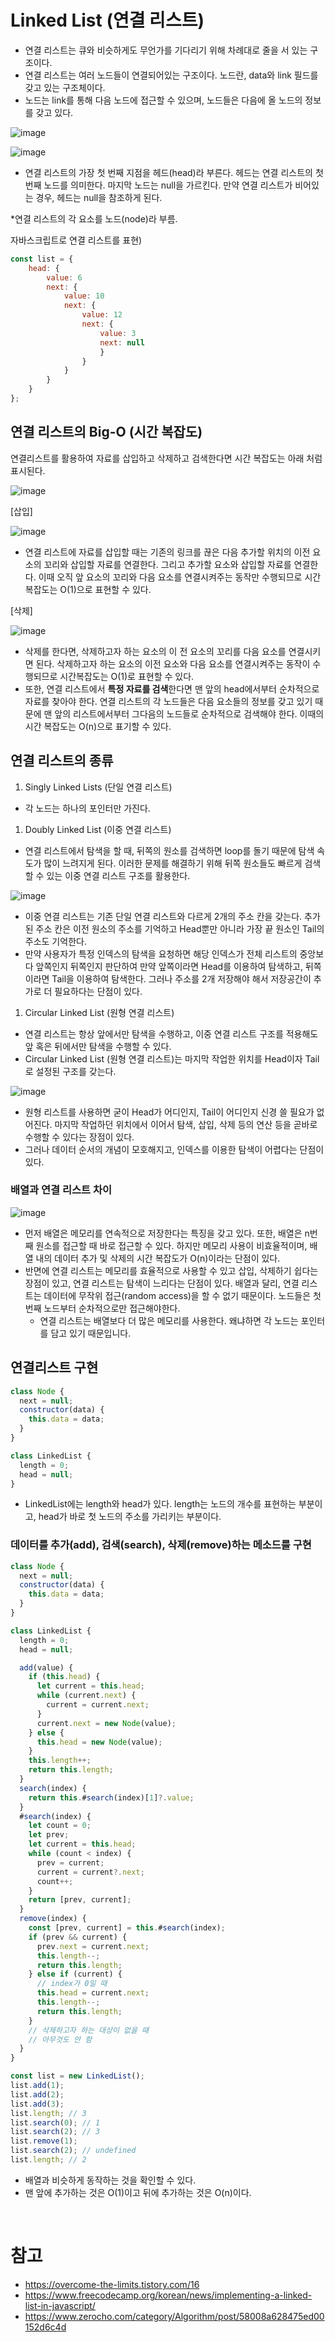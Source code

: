 # **Linked List (연결 리스트)**

- 연결 리스트는 큐와 비슷하게도 무언가를 기다리기 위해 차례대로 줄을 서 있는 구조이다.
- 연결 리스트는 여러 노드들이 연결되어있는 구조이다. 노드란, data와 link 필드를 갖고 있는 구조체이다.
- 노드는 link를 통해 다음 노드에 접근할 수 있으며, 노드들은 다음에 올 노드의 정보를 갖고 있다.

![image](https://github.com/YuHyeonWook/TIL/assets/110236953/a89af807-96c6-419b-942c-089de6d07a1b)


![image](https://github.com/YuHyeonWook/TIL/assets/110236953/c052a6c2-5f06-4326-b44f-8c2b600af36c)


- 연결 리스트의 가장 첫 번째 지점을 헤드(head)라 부른다. 헤드는 연결 리스트의 첫 번째 노드를 의미한다. 마지막 노드는 null을 가르킨다. 만약 연결 리스트가 비어있는 경우, 헤드는 null을 참조하게 된다.

\*연결 리스트의 각 요소를 노드(node)라 부름.

자바스크립트로 연결 리스트를 표현)

```jsx
const list = {
    head: {
        value: 6
        next: {
            value: 10
            next: {
                value: 12
                next: {
                    value: 3
                    next: null
                    }
                }
            }
        }
    }
};
```

## **연결 리스트의 Big-O (시간 복잡도)**

연결리스트를 활용하여 자료를 삽입하고 삭제하고 검색한다면 시간 복잡도는 아래 처럼 표시된다.

![image](https://github.com/YuHyeonWook/TIL/assets/110236953/6833ae00-b525-457d-842a-4f5f3763aaa3)


[삽입]

![image](https://github.com/YuHyeonWook/TIL/assets/110236953/a4752baf-38d0-4696-8cb9-eae074838e95)


- 연결 리스트에 자료를 삽입할 때는 기존의 링크를 끊은 다음 추가할 위치의 이전 요소의 꼬리와 삽입할 자료를 연결한다. 그리고 추가할 요소와 삽입할 자료를 연결한다. 이때 오직 앞 요소의 꼬리와 다음 요소를 연결시켜주는 동작만 수행되므로 시간 복잡도는 O(1)으로 표현할 수 있다.

[삭제]

![image](https://github.com/YuHyeonWook/TIL/assets/110236953/76f11ef3-8b68-4b1f-9aab-6bec6a05af10)


- 삭제를 한다면, 삭제하고자 하는 요소의 이 전 요소의 꼬리를 다음 요소를 연결시키면 된다. 삭제하고자 하는 요소의 이전 요소와 다음 요소를 연결시켜주는 동작이 수행되므로 시간복잡도는 O(1)로 표현할 수 있다.
- 또한, 연결 리스트에서 **특정 자료를 검색**한다면 맨 앞의 head에서부터 순차적으로 자료를 찾아야 한다. 연결 리스트의 각 노드들은 다음 요소들의 정보를 갖고 있기 때문에 맨 앞의 리스트에서부터 그다음의 노드들로 순차적으로 검색해야 한다. 이때의시간 복잡도는 O(n)으로 표기할 수 있다.

## **연결 리스트의 종류**

1. Singly Linked Lists (단일 연결 리스트)

- 각 노드는 하나의 포인터만 가진다.

1. Doubly Linked List (이중 연결 리스트)

- 연결 리스트에서 탐색을 할 때, 뒤쪽의 원소를 검색하면 loop를 돌기 때문에 탐색 속도가 많이 느려지게 된다. 이러한 문제를 해결하기 위해 뒤쪽 원소들도 빠르게 검색할 수 있는 이중 연결 리스트 구조를 활용한다.

![image](https://github.com/YuHyeonWook/TIL/assets/110236953/8667f32b-a5c4-4d53-a068-74fb51b04854)


- 이중 연결 리스트는 기존 단일 연결 리스트와 다르게 2개의 주소 칸을 갖는다. 추가된 주소 칸은 이전 원소의 주소를 기억하고 Head뿐만 아니라 가장 끝 원소인 Tail의 주소도 기억한다.
- 만약 사용자가 특정 인덱스의 탐색을 요청하면 해당 인덱스가 전체 리스트의 중앙보다 앞쪽인지 뒤쪽인지 판단하여 만약 앞쪽이라면 Head를 이용하여 탐색하고, 뒤쪽이라면 Tail을 이용하여 탐색한다. 그러나 주소를 2개 저장해야 해서 저장공간이 추가로 더 필요하다는 단점이 있다.

1. Circular Linked List (원형 연결 리스트)

- 연결 리스트는 항상 앞에서만 탐색을 수행하고, 이중 연결 리스트 구조를 적용해도 앞 혹은 뒤에서만 탐색을 수행할 수 있다.
- Circular Linked List (원형 연결 리스트)는 마지막 작업한 위치를 Head이자 Tail로 설정된 구조를 갖는다.

![image](https://github.com/YuHyeonWook/TIL/assets/110236953/49cbd85a-a4e7-4fb1-9f03-48fef951ccc8)


- 원형 리스트를 사용하면 굳이 Head가 어디인지, Tail이 어디인지 신경 쓸 필요가 없어진다. 마지막 작업하던 위치에서 이어서 탐색, 삽입, 삭제 등의 연산 등을 곧바로 수행할 수 있다는 장점이 있다.
- 그러나 데이터 순서의 개념이 모호해지고, 인덱스를 이용한 탐색이 어렵다는 단점이 있다.

### 배열과 연결 리스트 차이

![image](https://github.com/YuHyeonWook/TIL/assets/110236953/99d72ecc-567b-472f-b6ee-4ee09eb097ca)


- 먼저 배열은 메모리를 연속적으로 저장한다는 특징을 갖고 있다. 또한, 배열은 n번째 원소를 접근할 때 바로 접근할 수 있다. 하지만 메모리 사용이 비효율적이며, 배열 내의 데이터 추가 및 삭제의 시간 복잡도가 O(n)이라는 단점이 있다.
- 반면에 연결 리스트는 메모리를 효율적으로 사용할 수 있고 삽입, 삭제하기 쉽다는 장점이 있고, 연결 리스트는 탐색이 느리다는 단점이 있다. 배열과 달리, 연결 리스트는 데이터에 무작위 접근(random access)을 할 수 없기 때문이다. 노드들은 첫 번째 노드부터 순차적으로만 접근해야한다.
  - 연결 리스트는 배열보다 더 많은 메모리를 사용한다. 왜냐하면 각 노드는 포인터를 담고 있기 때문입니다.

## 연결리스트 구현

```jsx
class Node {
  next = null;
  constructor(data) {
    this.data = data;
  }
}

class LinkedList {
  length = 0;
  head = null;
}
```

- LinkedList에는 length와 head가 있다. length는 노드의 개수를 표현하는 부분이고, head가 바로 첫 노드의 주소를 가리키는 부분이다.

### 데이터를 추가(add), 검색(search), 삭제(remove)하는 메소드를 구현

```jsx
class Node {
  next = null;
  constructor(data) {
    this.data = data;
  }
}

class LinkedList {
  length = 0;
  head = null;

  add(value) {
    if (this.head) {
      let current = this.head;
      while (current.next) {
        current = current.next;
      }
      current.next = new Node(value);
    } else {
      this.head = new Node(value);
    }
    this.length++;
    return this.length;
  }
  search(index) {
    return this.#search(index)[1]?.value;
  }
  #search(index) {
    let count = 0;
    let prev;
    let current = this.head;
    while (count < index) {
      prev = current;
      current = current?.next;
      count++;
    }
    return [prev, current];
  }
  remove(index) {
    const [prev, current] = this.#search(index);
    if (prev && current) {
      prev.next = current.next;
      this.length--;
      return this.length;
    } else if (current) {
      // index가 0일 때
      this.head = current.next;
      this.length--;
      return this.length;
    }
    // 삭제하고자 하는 대상이 없을 때
    // 아무것도 안 함
  }
}
```

```jsx
const list = new LinkedList();
list.add(1);
list.add(2);
list.add(3);
list.length; // 3
list.search(0); // 1
list.search(2); // 3
list.remove(1);
list.search(2); // undefined
list.length; // 2
```

- 배열과 비슷하게 동작하는 것을 확인할 수 있다.
- 맨 앞에 추가하는 것은 O(1)이고 뒤에 추가하는 것은 O(n)이다.

<br>

# 참고

- https://overcome-the-limits.tistory.com/16
- https://www.freecodecamp.org/korean/news/implementing-a-linked-list-in-javascript/
- https://www.zerocho.com/category/Algorithm/post/58008a628475ed00152d6c4d

